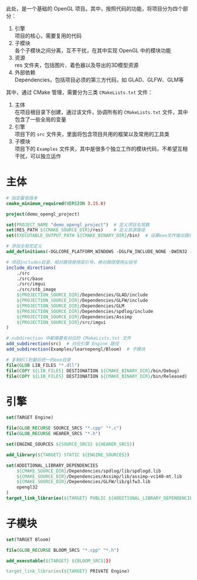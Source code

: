 此处，是一个基础的 OpenGL 项目。其中，按照代码的功能，将项目分为四个部分：

1. 引擎<br>项目的核心，需要复用的代码
2. 子模块<br>各个子模块之间分离，互不干扰，在其中实现 OpenGL 中的模块功能
3. 资源<br> res 文件夹，包括图片、着色器以及导出的3D模型资源
4. 外部依赖<br>Dependencies，包括项目必须的第三方代码，如 GLAD、GLFW、GLM等

其中，通过 CMake 管理，需要分为三类 `CMakeLists.txt` 文件：

1. 主体<br>在项目根目录下创建，通过该文件，协调所有的 `CMakeLists.txt` 文件，其中包含了一些全局的变量
2. 引擎<br>项目下的 `src` 文件夹，里面将包含项目共用的框架以及常用的工具类
3. 子模块<br>项目下的 `Examples` 文件夹，其中是很多个独立工作的模块代码，不希望互相干扰，可以独立运作

# 主体
```cmake
# 指定最低版本
cmake_minimum_required(VERSION 3.15.0)

project(demo_opengl_project)

set(PROJECT_NAME "demo_opengl_project")  # 定义项目名常数
set(RES_PATH ${CMAKE_SOURCE_DIR}/res)    # 定义资源路径
set(EXECUTABLE_OUTPUT_PATH ${CMAKE_BINARY_DIR}/bin)  # 设置exe文件输出路径

# 添加全局宏定义
add_definitions(-DGLCORE_PLATFORM_WINDOWS -DGLFW_INCLUDE_NONE -DWIN32 -DRES_PATH="${RES_PATH}")

# 项目includes目录，相对路径使用双引号，绝对路径使用尖括号
include_directions(
	./src
	./src/base
	./src/imgui
	./src/stb_image
	${PROJECTION_SOURCE_DIR}/Dependencies/GLAD/include
	${PROJECTION_SOURCE_DIR}/Dependencies/GLFW/include
	${PROJECTION_SOURCE_DIR}/Dependencies/GLM
	${PROJECTION_SOURCE_DIR}/Dependencies/spdlog/include
	${PROJECTION_SOURCE_DIR}/Dependencies/Assimp
	${PROJECTION_SOURCE_DIR}/src/imgui
)

# subdirection 中都需要有对应的 CMakeLists.txt 文件
add_subdirection(src)  # 对应引擎 Engine 路径
add_subdirection(Examples/learnopengl/Bloom)  # 子模块

# 复制dll到最后统一的exe目录
file(GLOB LIB_FILES "*.dll")
file(COPY ${LIB_FILES} DESTIONATION ${CMAKE_BINARY_DIR}/bin/Debug)
file(COPY ${LIB_FILES} DESTIONATION ${CMAKE_BINARY_DIR}/bin/Released)
```
# 引擎
```cmake
set(TARGET Engine)

file(GLOB_RECURSE SOURCE_SRCS "*.cpp" "*.c")
file(GLOB_RECURSE HEARER_SRCS "*.h")

set(ENGINE_SOURCES ${SOURCE_SRCS} ${HEARER_SRCS})

add_library(${TARGET} STATIC ${ENGINE_SOURCES})

set(ADDITIONAL_LIBRARY_DEPENDENCIES
	${CMAKE_SOURCE_DIR}/Dependencies/spdlog/lib/spdlogd.lib
	${CMAKE_SOURCE_DIR}/Dependencies/Assimp/lib/assimp-vc140-mt.lib
	${CMAKE_SOURCE_DIR}/Dependencies/GLFW/lib/glfw3.lib
	opengl32
)
target_link_libraries(${TARGET} PUBLIC ${ADDITIONAL_LIBRARY_DEPENDENCIES})
```
# 子模块
```cmake
set(TARGET Bloom)

file(GLOB_RECURSE BLOOM_SRCS "*.cpp" "*.h")

add_executable(${TARGET} ${BLOOM_SRCS}})

target_link_libraries(${TARGET} PRIVATE Engine)
```